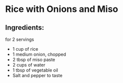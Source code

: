 # Rice with Onions and Miso
## Ingredients:
for 2 servings
* 1 cup of rice
* 1 medium onion, chopped
* 2 tbsp of miso paste
* 2 cups of water
* 1 tbsp of vegetable oil
* Salt and pepper to taste
